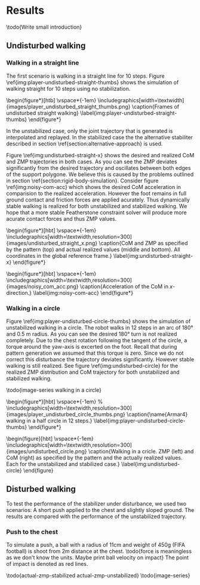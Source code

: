# Results

\todo{Write small introduction}

## Undisturbed walking

### Walking in a straight line

The first scenario is walking in a straight line for 10 steps.
Figure \ref{img:player-undisturbed-straight-thumbs} shows the simulation of walking straight for 10 steps using no stabilization.

\begin{figure*}[htb]
\vspace*{-1em}
\includegraphics[width=\textwidth]{images/player_undisturbed_straight_thumbs.png}
\caption{Frames of undisturbed straight walking}
\label{img:player-undisturbed-straight-thumbs}
\end{figure*}

In the unstabilized case, only the joint trajectory that is generated is interpolated
and replayed. In the stabilized case the the alternative stabiliter described in section
\ref{section:alternative-approach} is used.

Figure \ref{img:undisturbed-straight-x} shows the desired and realized CoM and ZMP trajectories
in both cases. As you can see the ZMP deviates significantly from the desired trajectory
and oscillates between both edges of the support polygone. We believe this is caused by the problems
outlined in section \ref{section:rigid-body-simulation}. Consider figure \ref{img:noisy-com-acc} which shows
the desired CoM acceleration in comparision to the realized acceleration.
However the foot remains in full ground contact and friction forces are applied acurately.
Thus dynamically stable walking is realized for both unstabilized and stabilized walking.
We hope that a more stable Featherstone constraint solver will produce more acurate contact forces and
thus ZMP values.

\begin{figure*}[hbt]
\vspace*{-1em}
\includegraphics[width=\textwidth,resolution=300]{images/undisturbed_straight_x.png}
\caption{CoM and ZMP as specified by the pattern (top) and actual realized values (middle and bottom).
All coordinates in the global reference frame.}
\label{img:undisturbed-straight-x}
\end{figure*}

\begin{figure*}[hbt]
\vspace*{-1em}
\includegraphics[width=\textwidth,resolution=300]{images/noisy_com_acc.png}
\caption{Acceleration of the CoM in $x$-direction.}
\label{img:noisy-com-acc}
\end{figure*}

### Walking in a circle

Figure \ref{img:player-undisturbed-circle-thumbs} shows the simulation of unstabilized walking in a circle.
The robot walks in 12 steps in an arc of 180° and 0.5 m radius.
As you can see the desired 180° turn is not realized completely. Due to the
chest rotation following the tangent of the circle, a torque around the yaw-axis is excerted on the foot.
Recall that during pattern generation we assumed that this torque is zero. Since we do not correct this
disturbance the trajectory deviates significantly.
However stable walking is still realized. See figure \ref{img:undisturbed-circle} for the realized ZMP
distribution and CoM trajectory for both unstabilized and stabilized walking.

\todo{image-series walking in a circle}

\begin{figure*}[hbt]
\vspace*{-1em}
% \includegraphics[width=\textwidth,resolution=300]{images/player_undisturbed_circle_thumbs.png}
\caption{\name{Armar4} walking in a half circle in 12 steps.}
\label{img:player-undisturbed-circle-thumbs}
\end{figure*}

\begin{figure}[hbt]
\vspace*{-1em}
\includegraphics[width=\textwidth,resolution=300]{images/undisturbed_circle.png}
\caption{Walking in a cricle. ZMP (left) and CoM (right) as specified by the pattern and the actually realized values.
Each for the unstabilized and stabilized case.}
\label{img:undisturbed-circle}
\end{figure}

## Disturbed walking

To test the performance of the stabilizer under disturbance, we used two
scenarios: A short push applied to the chest and slightly sloped ground.
The results are compared with the performance of the unstabilized trajectory.

### Push to the chest

To simulate a push, a ball with a radius of 11cm and weight of 450g (FIFA football) is shoot from
2m distance at the chest. \todo{force is meaningless as we don't know the units. Maybe print ball velocity on impact}
The point of impact is denoted as red lines.

\todo{actual-zmp-stabilized actual-zmp-unstabilized}
\todo{image-series}

